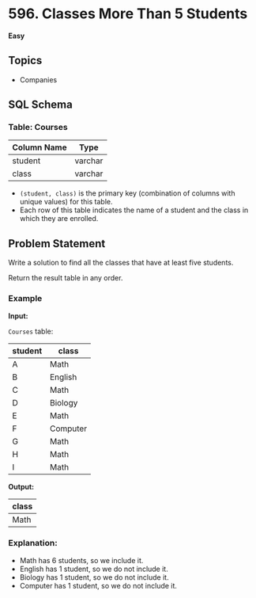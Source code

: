 # 596. Classes More Than 5 Students

**Easy**

## Topics

- Companies

## SQL Schema

### Table: Courses

| Column Name | Type    |
| ----------- | ------- |
| student     | varchar |
| class       | varchar |

- `(student, class)` is the primary key (combination of columns with unique values) for this table.
- Each row of this table indicates the name of a student and the class in which they are enrolled.

## Problem Statement

Write a solution to find all the classes that have at least five students.

Return the result table in any order.

### Example

**Input:**

`Courses` table:

| student | class    |
| ------- | -------- |
| A       | Math     |
| B       | English  |
| C       | Math     |
| D       | Biology  |
| E       | Math     |
| F       | Computer |
| G       | Math     |
| H       | Math     |
| I       | Math     |

**Output:**

| class |
| ----- |
| Math  |

### Explanation:

- Math has 6 students, so we include it.
- English has 1 student, so we do not include it.
- Biology has 1 student, so we do not include it.
- Computer has 1 student, so we do not include it.
